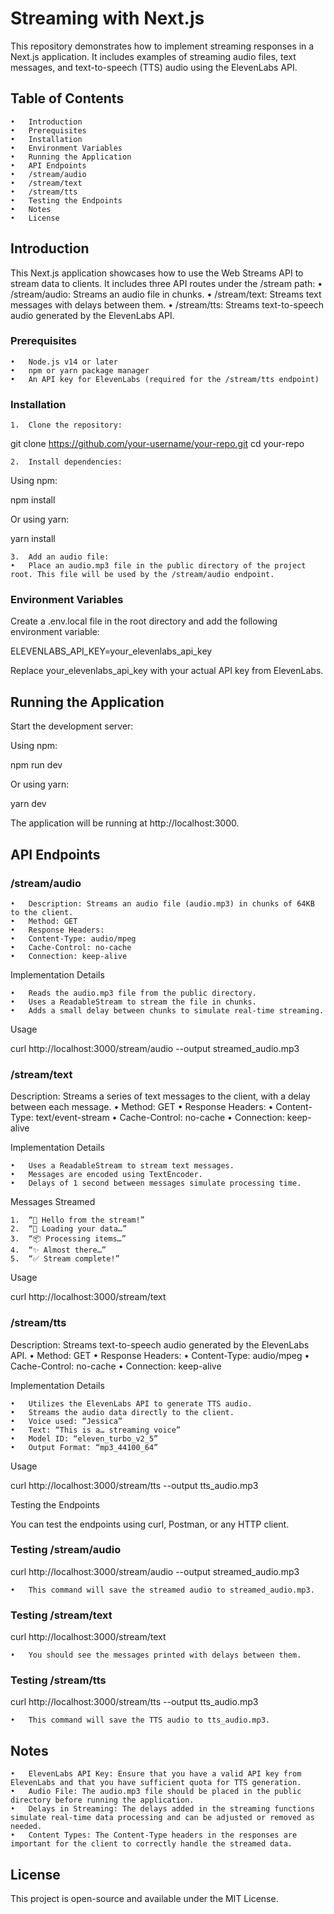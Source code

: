 # Streaming with Next.js

This repository demonstrates how to implement streaming responses in a Next.js application. It includes examples of streaming audio files, text messages, and text-to-speech (TTS) audio using the ElevenLabs API.

## Table of Contents

	•	Introduction
	•	Prerequisites
	•	Installation
	•	Environment Variables
	•	Running the Application
	•	API Endpoints
	•	/stream/audio
	•	/stream/text
	•	/stream/tts
	•	Testing the Endpoints
	•	Notes
	•	License

## Introduction

This Next.js application showcases how to use the Web Streams API to stream data to clients. It includes three API routes under the /stream path:
	•	/stream/audio: Streams an audio file in chunks.
	•	/stream/text: Streams text messages with delays between them.
	•	/stream/tts: Streams text-to-speech audio generated by the ElevenLabs API.

### Prerequisites

	•	Node.js v14 or later
	•	npm or yarn package manager
	•	An API key for ElevenLabs (required for the /stream/tts endpoint)

### Installation

	1.	Clone the repository:

git clone https://github.com/your-username/your-repo.git
cd your-repo


	2.	Install dependencies:
Using npm:

npm install

Or using yarn:

yarn install


	3.	Add an audio file:
	•	Place an audio.mp3 file in the public directory of the project root. This file will be used by the /stream/audio endpoint.

### Environment Variables

Create a .env.local file in the root directory and add the following environment variable:

ELEVENLABS_API_KEY=your_elevenlabs_api_key

Replace your_elevenlabs_api_key with your actual API key from ElevenLabs.

## Running the Application

Start the development server:

Using npm:

npm run dev

Or using yarn:

yarn dev

The application will be running at http://localhost:3000.

## API Endpoints

### /stream/audio

	•	Description: Streams an audio file (audio.mp3) in chunks of 64KB to the client.
	•	Method: GET
	•	Response Headers:
	•	Content-Type: audio/mpeg
	•	Cache-Control: no-cache
	•	Connection: keep-alive

Implementation Details

	•	Reads the audio.mp3 file from the public directory.
	•	Uses a ReadableStream to stream the file in chunks.
	•	Adds a small delay between chunks to simulate real-time streaming.

Usage

curl http://localhost:3000/stream/audio --output streamed_audio.mp3

### /stream/text
Description: Streams a series of text messages to the client, with a delay between each message.
	•	Method: GET
	•	Response Headers:
	•	Content-Type: text/event-stream
	•	Cache-Control: no-cache
	•	Connection: keep-alive

Implementation Details

	•	Uses a ReadableStream to stream text messages.
	•	Messages are encoded using TextEncoder.
	•	Delays of 1 second between messages simulate processing time.

Messages Streamed

	1.	“👋 Hello from the stream!”
	2.	“🚀 Loading your data…”
	3.	“📦 Processing items…”
	4.	“✨ Almost there…”
	5.	“✅ Stream complete!”

Usage

curl http://localhost:3000/stream/text

### /stream/tts

Description: Streams text-to-speech audio generated by the ElevenLabs API.
	•	Method: GET
	•	Response Headers:
	•	Content-Type: audio/mpeg
	•	Cache-Control: no-cache
	•	Connection: keep-alive

Implementation Details

	•	Utilizes the ElevenLabs API to generate TTS audio.
	•	Streams the audio data directly to the client.
	•	Voice used: “Jessica”
	•	Text: “This is a… streaming voice”
	•	Model ID: “eleven_turbo_v2_5”
	•	Output Format: “mp3_44100_64”

Usage

curl http://localhost:3000/stream/tts --output tts_audio.mp3

Testing the Endpoints

You can test the endpoints using curl, Postman, or any HTTP client.

### Testing /stream/audio

curl http://localhost:3000/stream/audio --output streamed_audio.mp3

	•	This command will save the streamed audio to streamed_audio.mp3.

### Testing /stream/text

curl http://localhost:3000/stream/text

	•	You should see the messages printed with delays between them.

### Testing /stream/tts

curl http://localhost:3000/stream/tts --output tts_audio.mp3

	•	This command will save the TTS audio to tts_audio.mp3.

## Notes

	•	ElevenLabs API Key: Ensure that you have a valid API key from ElevenLabs and that you have sufficient quota for TTS generation.
	•	Audio File: The audio.mp3 file should be placed in the public directory before running the application.
	•	Delays in Streaming: The delays added in the streaming functions simulate real-time data processing and can be adjusted or removed as needed.
	•	Content Types: The Content-Type headers in the responses are important for the client to correctly handle the streamed data.

## License

This project is open-source and available under the MIT License.